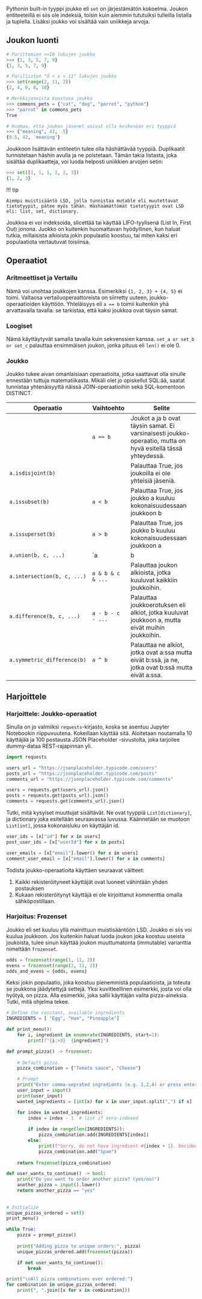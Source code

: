 Pythonin built-in tyyppi joukko eli `set` on järjestämätön kokoelma. Joukon entiteeteillä ei siis ole indeksiä, toisin kuin aiemmin tututuiksi tulleilla listalla ja tuplella. Lisäksi joukko voi sisältää vain uniikkeja arvoja. 

## Joukon luonti

```python
# Parittomien <=10 lukujen joukko
>>> {1, 3, 5, 7, 9}
{1, 3, 5, 7, 9}

# Parillisten "0 < x < 11" lukujen joukko
>>> set(range(2, 11, 2))
{2, 4, 6, 8, 10}

# Merkkijonoista koostuva joukko
>>> commons_pets = {"cat", "dog", "parrot", "python"}
>>> "parrot" in commons_pets
True

# Huomaa, että joukon jäsenet voivat olla keskenään eri tyyppiä
>>> {"meaning", 42, .5}
{0.5, 42, 'meaning'}
```

Joukkoon lisättävän entiteetin tulee olla häshättävää tyyppiä. Duplikaatit tunnistetaan häshin avulla ja ne poistetaan. Tämän takia listasta, joka sisältää duplikaatteja, voi luoda helposti uniikkien arvojen setin:

```python
>>> set([1, 1, 1, 2, 2, 3])
{1, 2, 3}
```

!!! tip

    Aiempi muistisääntö LSD, jolla tunnistaa mutable eli muutettavat tietotyypit, pätee myös tähän. Häshäämättömät tietotyypit ovat LSD eli: list, set, dictionary.

Joukkoa ei voi indeksoida, slicettää tai käyttää LIFO-tyylisenä (List In, First Out) jonona. Juokko on kuitenkin huomattavan hyödyllinen, kun haluat tutkia, millaisista alkioista jokin populaatio koostuu, tai miten kaksi eri populaatiota vertautuvat toisiinsa.



## Operaatiot

### Aritmeettiset ja Vertailu

Nämä voi unohtaa joukkojen kanssa. Esimerkiksi `{1, 2, 3} + {4, 5}` ei toimi. Valtaosa vertailuoperaattoreista on siirretty uuteen, joukko-operaatioiden käyttöön. Yhteläisyys eli `a == b` toimii kuitenkin yhä arvattavalla tavalla: se tarkistaa, että kaksi joukkoa ovat täysin samat.

### Loogiset

Nämä käyttäytyvät samalla tavalla kuin sekvenssien kanssa. `set_a or set_b or set_c` palauttaa ensimmäisen joukon, jonka pituus eli `len()` ei ole 0.

### Joukko

Joukko tukee aivan omanlaisiaan operaatioita, jotka saattavat olla sinulle ennestään tuttuja matematiikasta. Mikäli olet jo opiskellut SQL:ää, saatat tunnistaa yhtenäisyyttä näissä JOIN-operaatioihin sekä SQL-komentoon DISTINCT.

| Operaatio                   | Vaihtoehto        | Selite                                                                                                       |
| --------------------------- | ----------------- | ------------------------------------------------------------------------------------------------------------ |
|                             | `a == b`          | Joukot a ja b ovat täysin samat. Ei varsinaisesti joukko-operaatio, mutta on hyvä esitellä tässä yhteydessä. |
| `a.isdisjoint(b)`           |                   | Palauttaa True, jos joukoilla ei ole yhteisiä jäseniä.                                                       |
| `a.issubset(b)`             | `a < b`           | Palauttaa True, jos joukko a kuuluu kokonaisuudessaan joukkoon b                                             |
| `a.issuperset(b)`           | `a > b`           | Palauttaa True, jos joukko b kuuluu kokonaisuudessaan joukkoon a                                             |
| `a.union(b, c, ...)`        | `a                | b                                                                                                            | c | ...` | Palauttaa joukkojen unionin eli yhdisteen eli joukon, johon kuuluvat kaikkien joukkojen uniikit alkiot. |
| `a.intersection(b, c, ...)` | `a & b & c & ...` | Palauttaa joukon alkioista, jotka kuuluvat kaikkiin joukkoihin.                                              |
| `a.difference(b, c, ...)`   | `a - b - c - ...` | Palauttaa joukkoerotuksen eli alkiot, jotka kuuluvat joukkoon a, mutta eivät muihin joukkoihin.              |
| `a.symmetric_difference(b)` | `a ^ b`           | Palauttaa ne alkiot, jotka ovat a:ssa mutta eivät b:ssä, ja ne, jotka ovat b:ssä mutta eivät a:ssa.          |



## Harjoittele



### Harjoittele: Joukko-operaatiot

Sinulla on jo valmiiksi `requests`-kirjasto, koska se asentuu Jupyter Notebookin riippuvuutena. Kokeillaan käyttää sitä. Aloitetaan noutamalla 10 käyttäjää ja 100 postausta JSON Placeholder -sivustolta, joka tarjoilee dummy-dataa REST-rajapinnan yli.

```python
import requests

users_url = "https://jsonplaceholder.typicode.com/users"
posts_url = "https://jsonplaceholder.typicode.com/posts"
comments_url = "https://jsonplaceholder.typicode.com/comments"

users = requests.get(users_url).json()
posts = requests.get(posts_url).json()
comments = requests.get(comments_url).json()
```

Tutki, mitä kysyiset muuttujat sisältävät. Ne ovat tyyppiä `List[dictionary]`, ja dictionary joka esitellään seuraavassa luvussa. Käännetään se muotoon `List[int]`, jossa kokonaisluku on käyttäjän id.

```python
user_ids = [x["id"] for x in users]
post_user_ids = [x["userId"] for x in posts]

user_emails = [x["email"].lower() for x in users]
comment_user_email = [x["email"].lower() for x in comments]
```

Todista joukko-operaatioita käyttäen seuraavat väitteet:

1. Kaikki rekisteröityneet käyttäjät ovat luoneet vähintään yhden postauksen
2. Kukaan rekisteröitynyt käyttäjä ei ole kirjoittanut kommenttia omalla sähköpostillaan.



### Harjoitus: Frozenset

Joukko eli set kuuluu yllä mainittuun muistisääntöön LSD. Joukko ei siis voi kuulua joukkoon. Jos kuitenkin haluat luoda joukon joka koostuu useista joukoista, tulee sinun käyttää joukon muuttumatonta (immutable) varianttia nimeltään `frozenset`.

```python
odds = frozenset(range(1, 11, 2))
evens = frozenset(range(2, 11, 2))
odds_and_evens = {odds, evens}
```

Keksi jokin populaatio, joka koostuu pienemmistä populaatioista, ja toteuta se joukkona jäädytettyjä settejä. Yksi kuvitteellinen esimerkki, josta voi olla hyötyä, on pizza. Alla esimerkki, joka sallii käyttäjän valita pizza-aineksia. Tutki, mitä ohjelma tekee.

```python
# Define the constant, available ingredients
INGREDIENTS = [ "Egg", "Ham", "Pineapple"]

def print_menu():
    for i, ingredient in enumerate(INGREDIENTS, start=1):
        print(f"{i:>3}  {ingredient}")

def prompt_pizza() -> frozenset:
    
    # Default pizza.
    pizza_combination = {"Tomato sauce", "Cheese"}

    # Prompt
    print("Enter comma-seprated ingredients (e.g. 1,2,4) or press enter to finish: ")
    user_input = input()
    print(user_input)
    wanted_ingredients = [int(x) for x in user_input.split(",") if x]

    for index in wanted_ingredients:
        index = index - 1  # list if zero-indexed
        
        if index in range(len(INGREDIENTS)):
            pizza_combination.add(INGREDIENTS[index])
        else:
            print(f"Sorry, do not have ingredient #{index + 1}. Decided to add spam instead.")
            pizza_combination.add("Spam")
        
    return frozenset(pizza_combination)

def user_wants_to_continue() -> bool:
    print("Do you want to order another pizza? (yes/no)")
    another_pizza = input().lower()
    return another_pizza == "yes"
  
  
# Initialize
unique_pizzas_ordered = set()
print_menu()

while True:
    pizza = prompt_pizza()
    
    print("Adding pizza to unique orders:", pizza)
    unique_pizzas_ordered.add(frozenset(pizza))

    if not user_wants_to_continue():
        break

print("\nAll pizza combinations ever ordered:")
for combination in unique_pizzas_ordered:
    print(", ".join([x for x in combination]))
```

